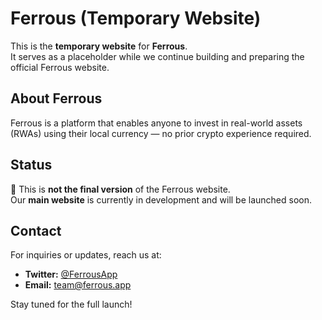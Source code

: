 # Ferrous (Temporary Website)

This is the **temporary website** for **Ferrous**.  
It serves as a placeholder while we continue building and preparing the official Ferrous website.  

## About Ferrous
Ferrous is a platform that enables anyone to invest in real-world assets (RWAs) using their local currency — no prior crypto experience required.

## Status
🚧 This is **not the final version** of the Ferrous website.  
Our **main website** is currently in development and will be launched soon.  

## Contact
For inquiries or updates, reach us at:  
- **Twitter:** [@FerrousApp](https://twitter.com/FerrousApp)  
- **Email:** team@ferrous.app  

Stay tuned for the full launch!
